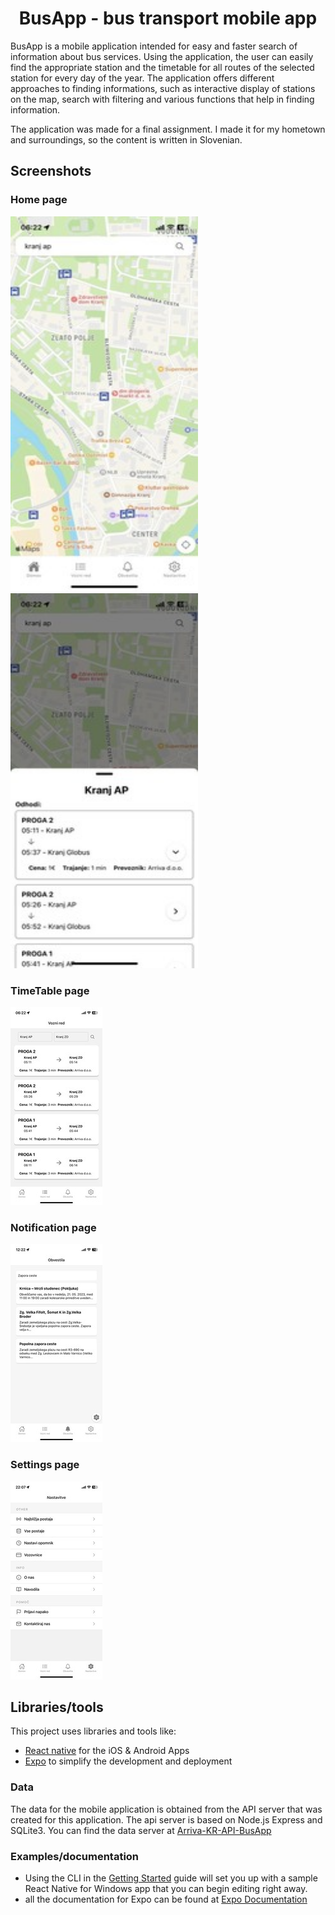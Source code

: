 <h1 align="center"> BusApp -   bus transport  mobile app</h1>

BusApp is a mobile application intended for easy and faster search of information about bus services. Using the application, the user can easily find the appropriate station and the timetable for all routes of the selected station for every day of the year. The application offers different approaches to finding informations, such as interactive display of stations on the map, search with filtering and various functions that help in finding information.

The application was made for a final assignment. I made it for my hometown and surroundings, so the content is written in Slovenian.


## Screenshots

### Home page

<img src="
assets/screen/home2.jpg" alt="Home page" width="300" height="600">
<img src="
assets/screen/home.jpg" alt="Home page" width="300" height="600">


### TimeTable page

![TimeTable page](./assets/screen/timetable.jpeg "TimeTable page")

### Notification page

![Notification page](./assets/screen/notification.jpg "Notification page")

### Settings page

![Settings page](./assets/screen/settings.jpg "Settings page")

## Libraries/tools

This project uses libraries and tools like:
- [React native](https://facebook.github.io/react-native) for the iOS & Android Apps
- [Expo](https://facebook.github.io/react-native) to simplify the development and deployment


### Data
The data for the mobile application is obtained from the API server that was created for this application. The api server is based on Node.js Express and SQLite3. You can find the data server at  [Arriva-KR-API-BusApp](https://github.com/Martinek16/Arriva-KR-API-BusApp)

### Examples/documentation
- Using the CLI in the [Getting Started](https://microsoft.github.io/react-native-windows/docs/getting-started) guide will set you up with a sample React Native for Windows app that you can begin editing right away.
- all the documentation for Expo can be found at  [Expo Documentation](https://docs.expo.dev/)


